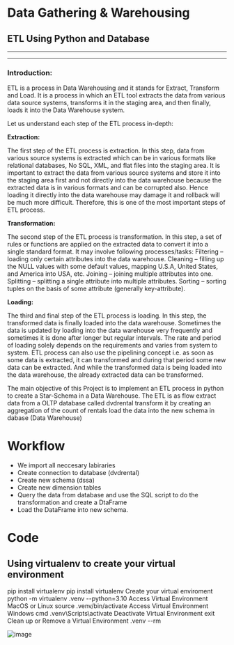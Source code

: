 # Data Gathering & Warehousing
## ETL Using Python and Database 
***
***
### Introduction:
ETL is a process in Data Warehousing and it stands for Extract, Transform and Load. 
It is a process in which an ETL tool extracts the data from various data source systems, 
transforms it in the staging area, and then finally, loads it into the Data Warehouse system. 

Let us understand each step of the ETL process in-depth: 

**Extraction:**

The first step of the ETL process is extraction. In this step, data from various source systems is extracted which can be in various formats like relational databases,
No SQL, XML, and flat files into the staging area. It is important to extract the data from various source systems and store it into the staging area first and not directly into the data warehouse 
because the extracted data is in various formats and can be corrupted also. Hence loading it directly into the data warehouse may damage it and rollback will be much more difficult. 
Therefore, this is one of the most important steps of ETL process.

**Transformation:** 

The second step of the ETL process is transformation. In this step, a set of rules or functions are applied on the extracted data to convert it into a single standard format.
It may involve following processes/tasks: 
Filtering – loading only certain attributes into the data warehouse.
Cleaning – filling up the NULL values with some default values, mapping U.S.A, United States, and America into USA, etc.
Joining – joining multiple attributes into one.
Splitting – splitting a single attribute into multiple attributes.
Sorting – sorting tuples on the basis of some attribute (generally key-attribute).

**Loading:**

The third and final step of the ETL process is loading. In this step, the transformed data is finally loaded into the data warehouse. 
Sometimes the data is updated by loading into the data warehouse very frequently and sometimes it is done after longer but regular intervals.
The rate and period of loading solely depends on the requirements and varies from system to system.
ETL process can also use the pipelining concept i.e. as soon as some data is extracted, it can transformed and during that period some new data can be extracted.
And while the transformed data is being loaded into the data warehouse, the already extracted data can be transformed.


The main objective of this Project is to implement an ETL process in python to create a Star-Schema in a Data Warehouse. The ETL is as flow 
extract data from a OLTP database called dvdrental
transform it by creating an aggregation of the count of rentals
load the data into the new schema in dabase (Data Warehouse)

# Workflow 
+ We import all neccesary labiraries 
+ Create connection to database (dvdrental) 
+ Create new schema (dssa)
+ Create new dimension tables 
+ Query the data from database and use the SQL script to do the transformation and create a DtaFrame 
+ Load the DataFrame into new schema.


# Code

## Using virtualenv to create your virtual environment

pip install virtualenv
pip install virtualenv
Create your virtual enviroment
python -m virtualenv .venv --python=3.10
Access Virtual Environment MacOS or Linux
source .venv/bin/activate 
Access Virtual Environment Windows cmd
.venv\Scripts\activate
Deactivate Virtual Environment
exit
Clean up or Remove a Virtual Environment
.venv --rm

![image](https://user-images.githubusercontent.com/49703976/205454061-98f07ed3-cf5f-4203-872e-4321e7eb0308.png)




